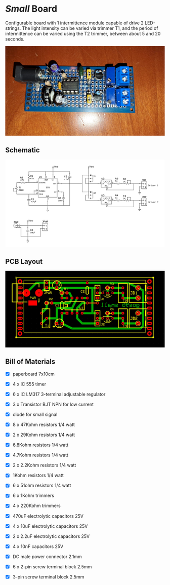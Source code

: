 # *Small* Board
Configurable board with 1 intermittence module capable of drive 2 LED-strings.
The light intensity can be varied via trimmer T1,
and the period of intermittence can be varied using the T2 trimmer, between about 5 and 20 seconds. 

![board-built](small-board_built.jpg)


## Schematic
![board-schematic](small-board_sch.jpg)


## PCB Layout
![board-pcb](small-board_pcb.jpg)


## Bill of Materials
- [x] paperboard 7x10cm
- [x] 4 x IC 555 timer
- [x] 6 x IC LM317 3-terminal adjustable regulator
- [x] 3 x Transistor BJT NPN for low current
- [x] diode for small signal
- [x] 8 x 47Kohm resistors 1/4 watt
- [x] 2 x 29Kohm resistors 1/4 watt
- [x] 6.8Kohm resistors 1/4 watt
- [x] 4.7Kohm resistors 1/4 watt
- [x] 2 x 2.2Kohm resistors 1/4 watt
- [x] 1Kohm resistors 1/4 watt
- [x] 6 x 51ohm resistors 1/4 watt
- [x] 6 x 1Kohm trimmers
- [x] 4 x 220Kohm trimmers
- [x] 470uF electrolytic capacitors 25V
- [x] 4 x 10uF electrolytic capacitors 25V
- [x] 2 x 2.2uF electrolytic capacitors 25V
- [x] 4 x 10nF capacitors 25V
- [x] DC male power connector 2.1mm
- [x] 6 x 2-pin screw terminal block 2.5mm
- [x] 3-pin screw terminal block 2.5mm

